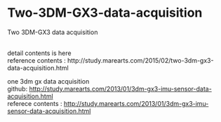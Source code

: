 # Two-3DM-GX3-data-acquisition
Two 3DM-GX3 data acquisition

<br>
detail contents is here <br>
reference contents : http://study.marearts.com/2015/02/two-3dm-gx3-data-acquisition.html <br>

one 3dm gx data acquisition <br>
github: http://study.marearts.com/2013/01/3dm-gx3-imu-sensor-data-acquisition.html <br>
referece contents : http://study.marearts.com/2013/01/3dm-gx3-imu-sensor-data-acquisition.html <br>


